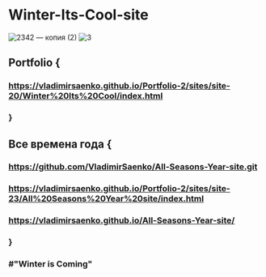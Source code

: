 # Winter-Its-Cool-site

![2342 — копия (2)](https://user-images.githubusercontent.com/56477695/116460585-e3b41c00-a86f-11eb-8fca-5a5f6051139e.jpg)
![3](https://user-images.githubusercontent.com/56477695/121777287-f2ddf780-cb99-11eb-96bb-dc85c94d7a5d.jpg)

## Portfolio {

### https://vladimirsaenko.github.io/Portfolio-2/sites/site-20/Winter%20Its%20Cool/index.html

### }

## Все времена года {

### https://github.com/VladimirSaenko/All-Seasons-Year-site.git

### https://vladimirsaenko.github.io/Portfolio-2/sites/site-23/All%20Seasons%20Year%20site/index.html

### https://vladimirsaenko.github.io/All-Seasons-Year-site/

### }

### #"Winter is Coming"
